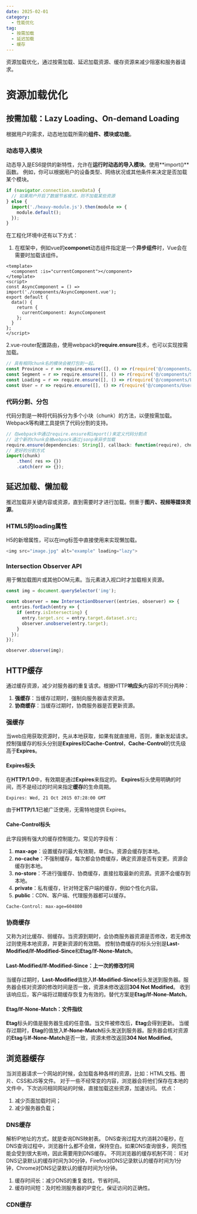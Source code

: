 ```yaml
---
date: 2025-02-01
category:
  - 性能优化
tag:
  - 按需加载
  - 延迟加载
  - 缓存
---
```

资源加载优化，通过按需加载、延迟加载资源、缓存资源来减少阻塞和服务器请求。
<!-- more -->
# **资源加载优化**

## **按需加载：Lazy Loading、On-demand Loading**

根据用户的需求，动态地加载所需的**组件、模块或功能**。

### **动态导入模块**

动态导入是ES6提供的新特性，允许在**运行时动态的导入模块**。使用**import()**函数。
例如，你可以根据用户的设备类型、网络状况或其他条件来决定是否加载某个模块。

```js
if (navigator.connection.saveData) {
  // 如果用户开启了数据节省模式，则不加载某些资源
} else {
  import('./heavy-module.js').then(module => {
    module.default();
  });
}
```
在工程化环境中还有以下方式：
1. 在框架中，例如vue的**componet**动态组件指定是一个**异步组件**时，Vue会在需要时加载该组件。
```vue
<template>
  <component :is="currentComponent"></component>
</template>
<script>
const AsyncComponent = () => import('./components/AsyncComponent.vue');
export default {
  data() {
    return {
      currentComponent: AsyncComponent
    };
  }
};
</script>
```
2.vue-router配置路由，使用webpack的**require.ensure**技术，也可以实现按需加载。
```js
// 具有相同chunk名的模块会被打包到一起。
const Province = r => require.ensure([], () => r(require('@/components/Province.vue')), 'chunkname1')
const Segment = r => require.ensure([], () => r(require('@/components/Segment.vue')), 'chunkname1')
const Loading = r => require.ensure([], () => r(require('@/components/Loading.vue')), 'chunkname3')
const User = r => require.ensure([], () => r(require('@/components/User.vue')), 'chunkname3')
```
### **代码分割、分包**

代码分割是一种将代码拆分为多个小块（chunk）的方法，以便按需加载。Webpack等构建工具提供了代码分割的支持。

```js
// 在webpack中通过require.ensure和import()来定义代码分割点
// 这个新的chunk会被webpack通过jsonp来异步加载
require.ensure(dependencies: String[], callback: function(require), chunkName: String)
// 更好的分割方式
import(chunk)
    .then( res => {})
    .catch(err => {});
```

## **延迟加载、懒加载**

推迟加载非关键内容或资源，直到需要时才进行加载。侧重于**图片、视频等媒体资源**。

### HTML5的loading属性
H5的新增属性，可以在img标签中直接使用来实现懒加载。

```js
<img src="image.jpg" alt="example" loading="lazy">
```

### **Intersection Observer API**

用于懒加载图片或其他DOM元素。当元素进入视口时才加载相关资源。

```js
const img = document.querySelector('img');

const observer = new IntersectionObserver((entries, observer) => {
  entries.forEach(entry => {
    if (entry.isIntersecting) {
      entry.target.src = entry.target.dataset.src;
      observer.unobserve(entry.target);
    }
  });
});

observer.observe(img);
```

##  **HTTP缓存**

通过缓存资源，减少对服务器的重复请求。根据HTTP**响应头**内容的不同分两种：
1. **强缓存**：当缓存过期时，强制向服务器请求资源。
2. **协商缓存**：当缓存过期时，协商服务器是否更新资源。

### **强缓存**
当web应用获取资源时，先从本地获取，如果有就直接用，否则，重新发起请求。控制强缓存的标头分别是**Expires**和**Cache-Control**，**Cache-Control**的优先级高于**Expires**。

#### **Expires标头**

在**HTTP/1.0**中，有效期是通过**Expires**来指定的。
**Expires**标头使用明确的时间，而不是经过的时间来指定**缓存**的生命周期。

```
Expires: Wed, 21 Oct 2015 07:28:00 GMT
```
由于**HTTP/1.1**已被广泛使用，无需特地提供 Expires。
#### **Cahe-Control标头**

此字段拥有强大的缓存控制能力。常见的字段有：
1. **max-age**：设置缓存的最大有效期，单位s。资源会缓存到本地。
2. **no-cache**：不强制缓存，每次都会协商缓存，确定资源是否有变更。资源会缓存到本地。
3. **no-store**：不进行强缓存、协商缓存，直接拉取最新的资源。资源不会缓存到本地。
4. **private**：私有缓存，针对特定客户端的缓存，例如个性化内容。
5. **public**：CDN、客户端、代理服务器都可以缓存。

```
Cache-Control: max-age=604800
```

### **协商缓存**

又称为对比缓存、弱缓存。当资源到期时，会协商服务器资源是否修改，若无修改过则使用本地资源，并更新资源的有效期。
控制协商缓存的标头分别是**Last-Modified/If-Modified-Since**和**Etag/If-None-Match**。

#### **Last-Modified/If-Modified-Since**：上一次的修改时间

当缓存过期时，**Last-Modified**值放入**If-Modified-Since**标头发送到服务器。服务器会核对资源的修改时间是否一致，资源未修改返回**304 Not Modified**。
收到该响应后，客户端将过期缓存恢复为有效的。替代方案是**Etag/If-None-Match**。

#### **Etag/If-None-Match**：文件指纹

**Etag**标头的值是服务器生成的任意值。当文件被修改后，**Etag**会得到更新。
当缓存过期时，**Etag**的值放入**If-None-Match**标头发送到服务器。服务器会核对资源的**Etag**与**If-None-Match**是否一致，资源未修改返回**304 Not Modified**。

## **浏览器缓存**
当浏览器请求一个网站的时候，会加载各种各样的资源，比如：HTML文档、图片、CSS和JS等文件。
对于一些不经常变的内容，浏览器会将他们保存在本地的文件中，下次访问相同网站的时候，直接加载这些资源，加速访问。
优点：
1. 减少页面加载时间；
2. 减少服务器负载；

### **DNS缓存**

解析IP地址的方式，就是查询DNS映射表。
DNS查询过程大约消耗20毫秒，在DNS查询过程中，浏览器什么都不会做，保持空白。如果DNS查询很多，网页性能会受到很大影响，因此需要用到DNS缓存。
不同浏览器的缓存机制不同： IE对DNS记录默认的缓存时间为30分钟，Firefox对DNS记录默认的缓存时间为1分钟，Chrome对DNS记录默认的缓存时间为1分钟。
1. 缓存时间长：减少DNS的重复查找，节省时间。
1. 缓存时间短：及时检测服务器的IP变化，保证访问的正确性。

### **CDN缓存**